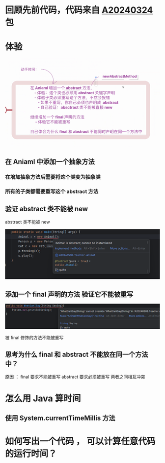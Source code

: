# 回顾先前代码，代码来自 [A20240324](..%2FA20240324) 包

# 体验

![img.png](img.png)

## 在 Aniaml 中添加一个抽象方法

### 在增加抽象方法后需要将这个类变为抽象类

### 所有的子类都需要重写这个 abstract 方法

## 验证 abstract 类不能被 new

abstract 类不能被 new

![img_1.png](img_1.png)

## 添加一个 final 声明的方法 验证它不能被重写

![img_2.png](img_2.png)

被 final 修饰的方法不能被重写

## 思考为什么 final 和 abstract 不能放在同一个方法中？

原因 ： final 要求不能被重写 abstract 要求必须被重写 两者之间相互冲突

# 怎么用 Java 算时间

## 使用 System.currentTimeMillis 方法

# 如何写出一个代码 ， 可以计算任意代码的运行时间？




